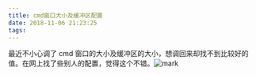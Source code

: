 ```yaml
---
title: cmd窗口大小及缓冲区配置
date: 2018-11-06 21:23:25
tags: 
---
```


最近不小心调了 cmd 窗口的大小及缓冲区的大小，想调回来却找不到比较好的值。在网上找了些别人的配置，觉得这个不错。![mark](http://cmhblog.cfzhao.com/blog/181106/fHDmf7kDFF.png)